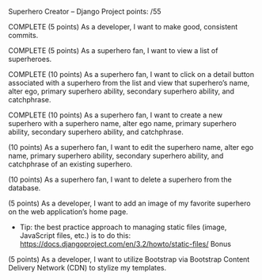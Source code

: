 Superhero Creator – Django
Project points: /55

COMPLETE (5 points) As a developer, I want to make good, consistent commits.

COMPLETE (5 points) As a superhero fan, I want to view a list of superheroes.

COMPLETE (10 points) As a superhero fan, I want to click on a detail button associated with a superhero from the
list and view that superhero’s name, alter ego, primary superhero ability, secondary superhero ability,
and catchphrase.

COMPLETE (10 points) As a superhero fan, I want to create a new superhero with a superhero name, alter ego
name, primary superhero ability, secondary superhero ability, and catchphrase.

(10 points) As a superhero fan, I want to edit the superhero name, alter ego name, primary superhero
ability, secondary superhero ability, and catchphrase of an existing superhero.

(10 points) As a superhero fan, I want to delete a superhero from the database.

(5 points) As a developer, I want to add an image of my favorite superhero on the web application’s
home page.

- Tip: the best practice approach to managing static files (image, JavaScript files, etc.) is to do this:
https://docs.djangoproject.com/en/3.2/howto/static-files/
Bonus

(5 points) As a developer, I want to utilize Bootstrap via Bootstrap Content Delivery Network (CDN) to
stylize my templates. 